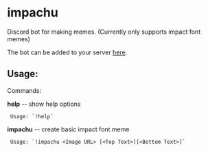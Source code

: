 # impachu
Discord bot for making memes. (Currently only supports impact font memes)

The bot can be added to your server [here](https://discord.com/api/oauth2/authorize?client_id=794697319659732992&permissions=0&scope=bot).

## Usage:

Commands:

  **help** -- show help options
  
     Usage: `!help`
     
  **impachu** -- create basic impact font meme
  
     Usage: `!impachu <Image URL> [<Top Text>][<Bottom Text>]`
